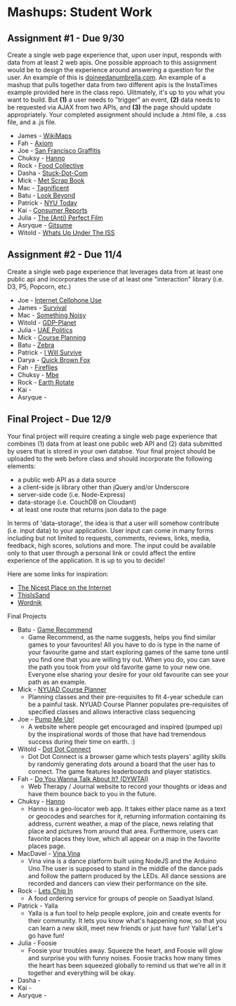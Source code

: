 Mashups: Student Work
===============================

Assignment #1 - Due 9/30
-------------------------
Create a single web page experience that, upon user input, responds with data from at least 2 web apis. One possible approach to this assignment would be to design the experience around answering a question for the user. An example of this is [doineedanumbrella.com](http://doineedanumbrella.com/). An example of a mashup that pulls together data from two different apis is the InstaTimes example provided here in the class repo. Ulitmately, it's up to you what you want to build. But **(1)** a user needs to "trigger" an event, **(2)** data needs to be requested via AJAX from two APIs, and **(3)** the page should update appropriately. Your completed assignment should include a .html file, a .css file, and a .js file. 

* James - [WikiMaps](http://jameshosken.com/mashups/projects/wikiMaps)
* Fah - [Axiom](http://fahdaengdej.github.io/Axiom/)
* Joe - [San Francisco Graffitis](http://joejean.github.io/SF_Graffiti/)
* Chuksy - [Hanno](http://hanno.pancakeapps.com)
* Rock - [Food Collective](http://rockzou.github.io/FoodCollective/)
* Dasha - [Stuck-Dot-Com](http://sorok-a.github.io/stuck-dot-com)
* Mick - [Met Scrap Book](https://dl.dropboxusercontent.com/u/87400079/MetScrapBook/index.html)
* Mac - [Tagnificent](http://tagnificent.herokuapp.com/)
* Batu - [Look Beyond](http://batu.github.io/look_beyond)
* Patrick - [NYU Today](http://nyutoday.pancakeapps.com/)
* Kai - [Consumer Reports](http://chenkai44.github.io/ConsumerReports/)
* Julia - [The (Anti) Perfect Film](http://soulfirefly.github.io/mashups/)
* Asryque - [Gitsume](asyriqueat.github.io/gitsume)
* Witold - [Whats Up Under The ISS](http://whatsupundertheiss.comoj.com/)

Assignment #2 - Due 11/4
-------------------------
Create a single web page experience that leverages data from at least one public api and incorporates the use of at least one "interaction" library (i.e. D3, P5, Popcorn, etc.)
* Joe - [Internet Cellphone Use](http://joejean.github.io/internet-cellphone-use/)  
* James - [Survival](http://jameshosken.com/mashups/projects/survival/)
* Mac - [Something Noisy](http://somethingnoisy.herokuapp.com/)
* Witold - [GDP-Planet](http://wit221.github.io/GDP-Planet/)
* Julia - [UAE Politics](http://juliazxu.pancakeapps.com/)
* Mick - [Course Planning](http://jj1192.github.io/CoursePlanning/)
* Batu - [Zebra](http://batu.github.io/zebra/)
* Patrick - [I Will Survive](http://pkw228.github.io/IWillSurvive/)
* Darya - [Quick Brown Fox](http://quick-brown-fox.pancakeapps.com/)
* Fah - [Fireflies](http://fahdaengdej.github.io/Fireflies)
* Chuksy - [Mbe](http://tortoise.pancakeapps.com/)
* Rock - [Earth Rotate](http://rockzau.github.io/earth_rotate)
* Kai - 
* Asryque - 

Final Project - Due 12/9
-------------------------
Your final project will require creating a single web page experience that combines (1) data from at least one public web API and (2) data submitted by users that is stored in your own databse. Your final project should be uploaded to the web before class and should incorporate the following elements:  
  * a public web API as a data source
  * a client-side js library other than jQuery and/or Underscore
  * server-side code (i.e. Node-Express)
  * data-storage (i.e. CouchDB on Cloudant)
  * at least one route that returns json data to the page  

In terms of 'data-storage', the idea is that a user will somehow contribute (i.e. input data) to your application. User input can come in many forms including but not limited to requests, comments, reviews, links, media, feedback, high scores, solutions and more. The input could be available only to that user through a personal link or could affect the entire experience of the application. It is up to you to decide! 

Here are some links for inspiration:  
  * [The Nicest Place on the Internet](http://thenicestplaceontheinter.net/)
  * [ThisIsSand](http://thisissand.com/)  
  * [Wordnik](https://www.wordnik.com/)

Final Projects
* Batu - [Game Recommend](https://gamerecommend.herokuapp.com/) 
	* Game Recommend, as the name suggests, helps you find similar games to your favourites! All you have to do is type in the name of your favourite game and start exploring games of the same tone until you find one that you are willing try out. When you do, you can save the path you took from your old favorite game to your new one. Everyone else sharing your desire for your old favourite can see your path as an example.
* Mick - [NYUAD Course Planner](https://course-planning.herokuapp.com/)
	* Planning classes and their pre-requisites to fit 4-year schedule can be a painful task. NYUAD Course Planner populates pre-requisites of specified classes and allows interactive class sequencing  
* Joe - [Pump Me Up!](http://pumpmeup.herokuapp.com)
	*  A website where people get encouraged and inspired (pumped up) by the inspirational words of those that have had tremendous success during their time on earth. :)  
* Witold - [Dot Dot Connect](http://testdotdotconnect.herokuapp.com/)
	* Dot Dot Connect is a browser game which tests players' agility skills by randomly generating dots around a board that the user has to connect. The game features leaderboards and player statistics.  
* Fah - [Do You Wanna Talk About It? (DYWTAI)](https://letstalk456.herokuapp.com/)
	* Web Therapy / Journal website to record your thoughts or ideas and have them bounce back to you in the future.  
* Chuksy - [Hanno](https://thehanno.herokuapp.com/)
	* Hanno is a geo-locator web app. It takes either place name as a text or geocodes and searches for it, returning information containing its address, current weather, a map of the place, news relating that place and pictures from around that area. Furthermore, users can favorite places they love, which all appear on a map in the favorite places page.
* MacDavel - [Vina Vina](http://vinavina.herokuapp.com/)
	* Vina vina is a dance platform built using NodeJS and the Arduino Uno.The user is supposed to stand in the middle of the dance pads and follow the pattern produced by the LEDs. All dance sessions are recorded and dancers can view their performance on the site.
* Rock - [Lets Chip In](https://letschipin.herokuapp.com)
	* A food ordering service for groups of people on Saadiyat Island.
* Patrick - Yalla	
	* Yalla is a fun tool to help people explore, join and create events for their community. It lets you know what's happening now, so that you can learn a new skill, meet new friends or just have fun! Yalla! Let's go have fun!  
* Julia - Foosie
	* Foosie your troubles away. Squeeze the heart, and Foosie will glow and surprise you with funny noises. Foosie tracks how many times the heart has been squeezed globally to remind us that we're all in it together and everything will be okay.
* Dasha - 
* Kai -
* Asryque - 

